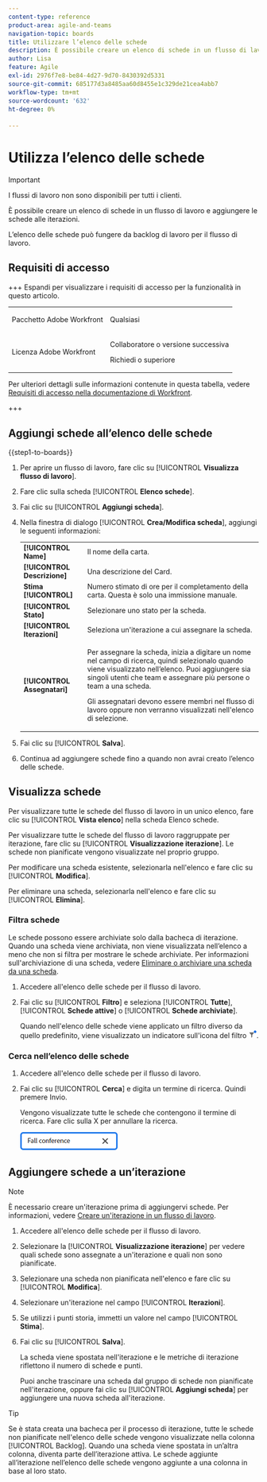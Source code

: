 ```yaml
---
content-type: reference
product-area: agile-and-teams
navigation-topic: boards
title: Utilizzare l’elenco delle schede
description: È possibile creare un elenco di schede in un flusso di lavoro e aggiungere le schede alle iterazioni.
author: Lisa
feature: Agile
exl-id: 2976f7e8-be84-4d27-9d70-8430392d5331
source-git-commit: 685177d3a8485aa60d8455e1c329de21cea4abb7
workflow-type: tm+mt
source-wordcount: '632'
ht-degree: 0%

---
```


# Utilizza l’elenco delle schede

>[!IMPORTANT]
>
>I flussi di lavoro non sono disponibili per tutti i clienti.

È possibile creare un elenco di schede in un flusso di lavoro e aggiungere le schede alle iterazioni.

L’elenco delle schede può fungere da backlog di lavoro per il flusso di lavoro.

## Requisiti di accesso

+++ Espandi per visualizzare i requisiti di accesso per la funzionalità in questo articolo.

<table style="table-layout:auto"> 
 <col> 
 <col> 
 <tbody> 
  <tr> 
   <td role="rowheader">Pacchetto Adobe Workfront</td> 
   <td> <p>Qualsiasi</p> </td> 
  </tr> 
  <tr> 
   <td role="rowheader">Licenza Adobe Workfront</td> 
   <td> 
   <p>Collaboratore o versione successiva</p> 
   <p>Richiedi o superiore</p>
   </td> 
  </tr> 
 </tbody> 
</table>

Per ulteriori dettagli sulle informazioni contenute in questa tabella, vedere [Requisiti di accesso nella documentazione di Workfront](/help/quicksilver/administration-and-setup/add-users/access-levels-and-object-permissions/access-level-requirements-in-documentation.md).

+++

## Aggiungi schede all’elenco delle schede

{{step1-to-boards}}

1. Per aprire un flusso di lavoro, fare clic su [!UICONTROL **Visualizza flusso di lavoro**].
1. Fare clic sulla scheda [!UICONTROL **Elenco schede**].
1. Fai clic su [!UICONTROL **Aggiungi scheda**].
1. Nella finestra di dialogo [!UICONTROL **Crea/Modifica scheda**], aggiungi le seguenti informazioni:

   <table style="table-layout:auto"> 
    <tbody> 
     <tr> 
      <td><strong>[!UICONTROL Name]</strong></td> 
      <td>Il nome della carta.</td> 
     </tr> 
     <tr> 
      <td><strong>[!UICONTROL Descrizione]</strong></td> 
      <td>Una descrizione del Card.</td> 
     </tr>
     <tr> 
      <td><strong>Stima [!UICONTROL]</strong></td> 
      <td>Numero stimato di ore per il completamento della carta. Questa è solo una immissione manuale.</td> 
     </tr>
     <tr> 
      <td><strong>[!UICONTROL Stato]</strong></td> 
      <td>Selezionare uno stato per la scheda.</td> 
     </tr>
     <tr> 
      <td><strong>[!UICONTROL Iterazioni]</strong></td> 
      <td>Seleziona un'iterazione a cui assegnare la scheda.</td> 
     </tr>
     <tr> 
      <td><strong>[!UICONTROL Assegnatari]</strong></td> 
      <td><p>Per assegnare la scheda, inizia a digitare un nome nel campo di ricerca, quindi selezionalo quando viene visualizzato nell’elenco. Puoi aggiungere sia singoli utenti che team e assegnare più persone o team a una scheda.</p><p>Gli assegnatari devono essere membri nel flusso di lavoro oppure non verranno visualizzati nell'elenco di selezione.</p></td> 
     </tr>
    </tbody> 
   </table>

1. Fai clic su [!UICONTROL **Salva**].
1. Continua ad aggiungere schede fino a quando non avrai creato l’elenco delle schede.

## Visualizza schede

Per visualizzare tutte le schede del flusso di lavoro in un unico elenco, fare clic su [!UICONTROL **Vista elenco**] nella scheda Elenco schede.

Per visualizzare tutte le schede del flusso di lavoro raggruppate per iterazione, fare clic su [!UICONTROL **Visualizzazione iterazione**]. Le schede non pianificate vengono visualizzate nel proprio gruppo.

Per modificare una scheda esistente, selezionarla nell&#39;elenco e fare clic su [!UICONTROL **Modifica**].

Per eliminare una scheda, selezionarla nell&#39;elenco e fare clic su [!UICONTROL **Elimina**].

### Filtra schede

Le schede possono essere archiviate solo dalla bacheca di iterazione. Quando una scheda viene archiviata, non viene visualizzata nell’elenco a meno che non si filtra per mostrare le schede archiviate. Per informazioni sull&#39;archiviazione di una scheda, vedere [Eliminare o archiviare una scheda da una scheda](/help/quicksilver/agile/get-started-with-boards/delete-board-items.md).

1. Accedere all&#39;elenco delle schede per il flusso di lavoro.
1. Fai clic su [!UICONTROL **Filtro**] e seleziona [!UICONTROL **Tutte**], [!UICONTROL **Schede attive**] o [!UICONTROL **Schede archiviate**].

   Quando nell&#39;elenco delle schede viene applicato un filtro diverso da quello predefinito, viene visualizzato un indicatore sull&#39;icona del filtro ![Filtro applicato](assets/boards-filterapplied-30x30.png).

### Cerca nell’elenco delle schede

1. Accedere all&#39;elenco delle schede per il flusso di lavoro.
1. Fai clic su [!UICONTROL **Cerca**] e digita un termine di ricerca. Quindi premere Invio.

   Vengono visualizzate tutte le schede che contengono il termine di ricerca.
Fare clic sulla X per annullare la ricerca.

   ![Cerca le schede in una bacheca](assets/boards-searchbox.png)

## Aggiungere schede a un’iterazione

>[!NOTE]
>
>È necessario creare un&#39;iterazione prima di aggiungervi schede. Per informazioni, vedere [Creare un&#39;iterazione in un flusso di lavoro](/help/quicksilver/agile/use-boards-agile-planning-tools/create-an-iteration-in-workstream.md).

1. Accedere all&#39;elenco delle schede per il flusso di lavoro.
1. Selezionare la [!UICONTROL **Visualizzazione iterazione**] per vedere quali schede sono assegnate a un&#39;iterazione e quali non sono pianificate.
1. Selezionare una scheda non pianificata nell&#39;elenco e fare clic su [!UICONTROL **Modifica**].
1. Selezionare un&#39;iterazione nel campo [!UICONTROL **Iterazioni**].
1. Se utilizzi i punti storia, immetti un valore nel campo [!UICONTROL **Stima**].
1. Fai clic su [!UICONTROL **Salva**].

   La scheda viene spostata nell&#39;iterazione e le metriche di iterazione riflettono il numero di schede e punti.

   Puoi anche trascinare una scheda dal gruppo di schede non pianificate nell&#39;iterazione, oppure fai clic su [!UICONTROL **Aggiungi scheda**] per aggiungere una nuova scheda all&#39;iterazione.

>[!TIP]
>
>Se è stata creata una bacheca per il processo di iterazione, tutte le schede non pianificate nell&#39;elenco delle schede vengono visualizzate nella colonna [!UICONTROL Backlog]. Quando una scheda viene spostata in un’altra colonna, diventa parte dell’iterazione attiva. Le schede aggiunte all’iterazione nell’elenco delle schede vengono aggiunte a una colonna in base al loro stato.
